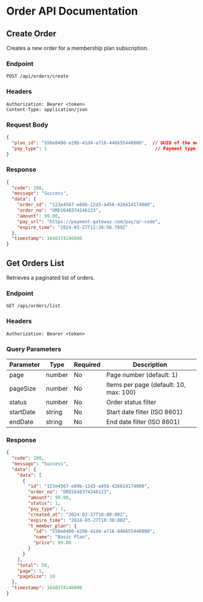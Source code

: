 # Order API Documentation

## Create Order
Creates a new order for a membership plan subscription.

### Endpoint
```http
POST /api/orders/create
```

### Headers
```http
Authorization: Bearer <token>
Content-Type: application/json
```

### Request Body
```json
{
  "plan_id": "550e8400-e29b-41d4-a716-446655440000",  // UUID of the membership plan
  "pay_type": 1                                        // Payment type (1: WeChat, 2: Alipay)
}
```

### Response
```json
{
  "code": 200,
  "message": "Success",
  "data": {
    "order_id": "123e4567-e89b-12d3-a456-426614174000",
    "order_no": "ORD1648374246123",
    "amount": 99.00,
    "pay_url": "https://payment-gateway.com/pay/qr-code",
    "expire_time": "2024-03-27T12:34:56.789Z"
  },
  "timestamp": 1648374246000
}
```

## Get Orders List
Retrieves a paginated list of orders.

### Endpoint
```http
GET /api/orders/list
```

### Headers
```http
Authorization: Bearer <token>
```

### Query Parameters
| Parameter | Type | Required | Description |
|-----------|------|----------|-------------|
| page | number | No | Page number (default: 1) |
| pageSize | number | No | Items per page (default: 10, max: 100) |
| status | number | No | Order status filter |
| startDate | string | No | Start date filter (ISO 8601) |
| endDate | string | No | End date filter (ISO 8601) |

### Response
```json
{
  "code": 200,
  "message": "Success",
  "data": {
    "data": [
      {
        "id": "123e4567-e89b-12d3-a456-426614174000",
        "order_no": "ORD1648374246123",
        "amount": 99.00,
        "status": 1,
        "pay_type": 1,
        "created_at": "2024-03-27T10:00:00Z",
        "expire_time": "2024-03-27T10:30:00Z",
        "t_member_plan": {
          "id": "550e8400-e29b-41d4-a716-446655440000",
          "name": "Basic Plan",
          "price": 99.00
        }
      }
    ],
    "total": 50,
    "page": 1,
    "pageSize": 10
  },
  "timestamp": 1648374246000
}
```
